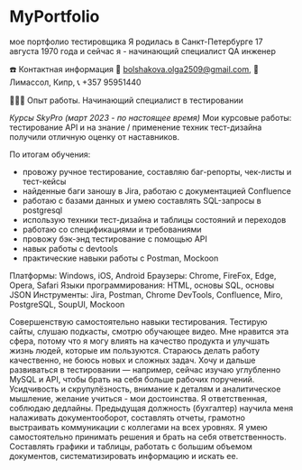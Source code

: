 # MyPortfolio
мое портфолио тестировщика
Я родилась в Санкт-Петербурге 17 августа 1970 года и сейчас я - начинающий специалист QA инженер

☎️ Контактная информация 
📧 bolshakova.olga2509@gmail.com, 🏢 Лимассол, Кипр, 📞 +357 95951440

👩🏻‍💻 Опыт работы. Начинающий специалист в тестировании

*Курсы SkyPro (март 2023 - по настоящее время)*
Мои курсовые работы: тестирование API и на знание / применение техник тест-дизайна получили отличную оценку от наставников. 

По итогам обучения: 
- провожу ручное тестирование, составляю баг-репорты, чек-листы и тест-кейсы
- найденные баги заношу в Jira, работаю с документацией Confluence
- работаю с базами данных и умею составлять SQL-запросы в postgresql
- использую техники тест-дизайна и таблицы состояний и переходов
- работаю со спецификациями и требованиями
- провожу бэк-энд тестирование с помощью API
- навык работы с devtools
- практические навыки работы с Postman, Mockoon
  
Платформы: Windows, iOS, Android
Браузеры: Chrome, FireFox, Edge, Opera, Safari
Языки программирования: HTML, основы SQL, основы JSON
Инструменты: Jira, Postman, Chrome DevTools, Confluence, Miro, PostgreSQL, SoupUI, Mockoon

Совершенствую самостоятельно навыки тестирования. Тестирую сайты, слушаю подкасты, смотрю обучающее видео.  Мне нравится эта сфера, потому что я могу влиять на качество продукта и улучшать жизнь людей, которые им пользуются. Стараюсь делать работу качественно, не боюсь новых и сложных задач. Хочу и дальше развиваться в тестировании — например, сейчас изучаю углубленно MySQL и API, чтобы брать на себя больше рабочих поручений. 
Усидчивость и скрупулёзность, внимание к деталям и аналитическое мышление, желание учиться - мои достоинства.  Я ответственная, соблюдаю дедлайны.
Предыдущая должность (бухгалтер) научила меня налаживать документооборот, составлять отчеты, грамотно выстраивать коммуникации с коллегами на всех уровнях. 
Я умею самостоятельно принимать решения и брать на себя ответственность. Составлять графики и таблицы, работать с большим объемом документов, систематизировать информацию и искать ее.
